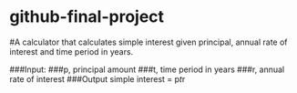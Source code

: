 # github-final-project

#A calculator that calculates simple interest given principal, annual rate of interest and time period in years.

###Input:
   ###p, principal amount
   ###t, time period in years
   ###r, annual rate of interest
###Output
   simple interest = p*t*r
